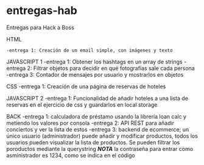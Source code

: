 # entregas-hab

Entregas para Hack a Boss

HTML

    -entrega 1: Creación de un email simple, con imágenes y texto

JAVASCRIPT 1
    -entrega 1: Obtener los hashtags en un array de strings
    -entrega 2: Filtrar objetos para decidir en qué fotografías sale cada persona
    -entrega 3: Contador de mensajes por usuario y mostrarlos en objetos

CSS
    -entrega 1: Creación de una página de reservas de hoteles

JAVASCRIPT 2
    -entrega 1: Funcionalidad de añadir hoteles a una lista de reservas en el ejercicio de css y guardarlos en local storage

BACK
    -entrega 1: calculadora de préstamo usando la librería loan calc y metiendo los valores por consola
    -entrega 2: API REST para añadir conciertos y ver la lista de estos
    -entrega 3: backend de ecommerce; un único usuario (administrador) puede añadir y modificar productos, todos los usuarios pueden visualizar la lista de productos. Se pueden filtrar los poroductos mediante la querystring
        ***NOTA*** la contraseña para entrar como asministrador es 1234, como se indica en el código